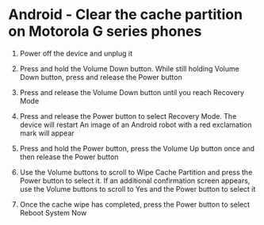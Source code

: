 # Android - Clear the cache partition on Motorola G series phones

1. Power off the device and unplug it

1. Press and hold the Volume Down button. While still holding Volume Down button,
   press and release the Power button

1. Press and release the Volume Down button until you reach Recovery Mode

1. Press and release the Power button to select Recovery Mode. The device will restart
   An image of an Android robot with a red exclamation mark will appear

1. Press and hold the Power button, press the Volume Up button once and then release the Power button

1. Use the Volume buttons to scroll to Wipe Cache Partition and press the Power button to select it. If an additional confirmation screen appears, use the Volume buttons to scroll to Yes and the Power button to select it

1. Once the cache wipe has completed, press the Power button to select Reboot System Now
